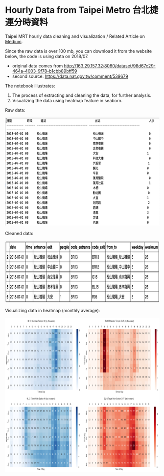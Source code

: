# Hourly Data from Taipei Metro 台北捷運分時資料
Taipei MRT hourly data cleaning and visualization / Related Article on [Medium](https://medium.com/urban-matters/%E4%BB%A5%E7%86%B1%E5%9C%96-heatmap-%E5%91%88%E7%8F%BE%E6%8D%B7%E9%81%8B%E4%BA%BA%E6%B5%81%E8%AE%8A%E5%8C%96-fae34e515e35).

Since the raw data is over 100 mb, you can download it from the website below, the code is using data on 2018/07.
- original data comes from http://163.29.157.32:8080/dataset/98d67c29-464a-4003-9f78-b1cbb89bff59
- second source: https://data.nat.gov.tw/comment/539679

The notebook illustrates:
1. The process of extracting and cleaning the data, for further analysis. 
2. Visualizing the data using heatmap feature in seaborn.


Raw data:
</br>
</br>
<img src="https://github.com/ShihWen/MRT_cleaning_visualizing/blob/master/images/1_raw_data.png" alt="alt text"  height="350">
</br>

Cleaned data:
</br>
</br>
<img src="https://github.com/ShihWen/MRT_cleaning_visualizing/blob/master/images/2_cleaned_data.png" alt="alt text"  height="200">
</br>

Visualizing data in heatmap (monthly average):
</br>
</br>
<img src="https://github.com/ShihWen/MRT_cleaning_visualizing/blob/master/images/3_visualized_data.png" alt="alt text"  height="500">
</br>
